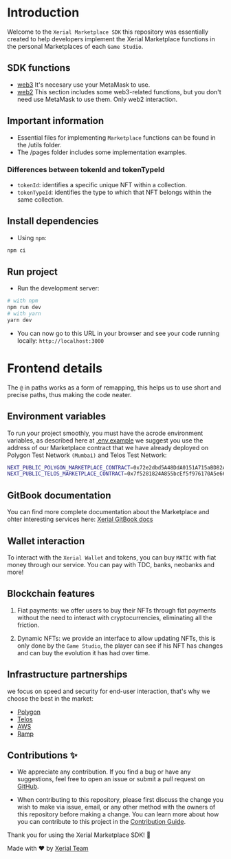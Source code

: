 # Introduction

Welcome to the `Xerial Marketplace SDK` this repository was essentially created to help developers implement the Xerial Marketplace functions in the personal Marketplaces of each `Game Studio`.

## SDK functions
- [web3](functions/web2/WEB2-FUNCTIONS.md) It's necesary use your MetaMask to use.
- [web2](functions/web3/WEB3-FUNCTIONS.md) This section includes some web3-related functions, but you don't need use MetaMask to use them. Only web2 interaction.

## Important information

- Essential files for implementing `Marketplace` functions can be found in the /utils folder.
- The /pages folder includes some implementation examples.

### Differences between tokenId and tokenTypeId

- `tokenId`: identifies a specific unique NFT within a collection.
- `tokenTypeId`: identifies the type to which that NFT belongs within the same collection.

## Install dependencies

- Using `npm`:

```bash
npm ci
```

## Run project

- Run the development server:

```bash
# with npm
npm run dev
# with yarn
yarn dev
```

- You can now go to this URL in your browser and see your code running locally: `http://localhost:3000`

# Frontend details

The `@` in paths works as a form of remapping, this helps us to use short and precise paths, thus making the code neater.

## Environment variables

To run your project smoothly, you must have the acrode environment variables, as described here at [.env.example](.env.example) we suggest you use the address of our Marketplace contract that we have already deployed on Polygon Test Network `(Mumbai)` and Telos Test Network:

```bash
NEXT_PUBLIC_POLYGON_MARKETPLACE_CONTRACT=0x72e2dbd5A48DdA0151A715aBD82A020e99Cb604b
NEXT_PUBLIC_TELOS_MARKETPLACE_CONTRACT=0x7f5281824A855bcEf5f976170A5e668Ba156Ee14
```

## GitBook documentation

You can find more complete documentation about the Marketplace and ohter interesting services here: [Xerial GitBook docs](https://xerial.gitbook.io/xerial-doc/intro/introduction)

## Wallet interaction

To interact with the `Xerial Wallet` and tokens, you can buy `MATIC` with fiat money through our service.
You can pay with TDC, banks, neobanks and more!

## Blockchain features

1. Fiat payments: we offer users to buy their NFTs through fiat payments without the need to interact with cryptocurrencies, eliminating all the friction.

2. Dynamic NFTs: we provide an interface to allow updating NFTs, this is only done by the `Game Studio`, the player can see if his NFT has changes and can buy the evolution it has had over time.

## Infrastructure partnerships

we focus on speed and security for end-user interaction, that's why we choose the best in the market:

- [Polygon](https://polygon.technology/)
- [Telos](https://www.telos.net/)
- [AWS](https://aws.amazon.com/)
- [Ramp](https://ramp.com/)

## Contributions ✨

- We appreciate any contribution. If you find a bug or have any suggestions, feel free to open an issue or submit a pull request on [GitHub](https://github.com/xerial-games/marketplace-web3-sdk).

- When contributing to this repository, please first discuss the change you wish to make via issue, email, or any other method with the owners of this repository before making a change. You can learn more about how you can contribute to this project in the [Contribution Guide](docs/CONTRIBUTING.md).

Thank you for using the Xerial Marketplace SDK! 💫

Made with ❤️ by [Xerial Team](https://github.com/xerial-games)